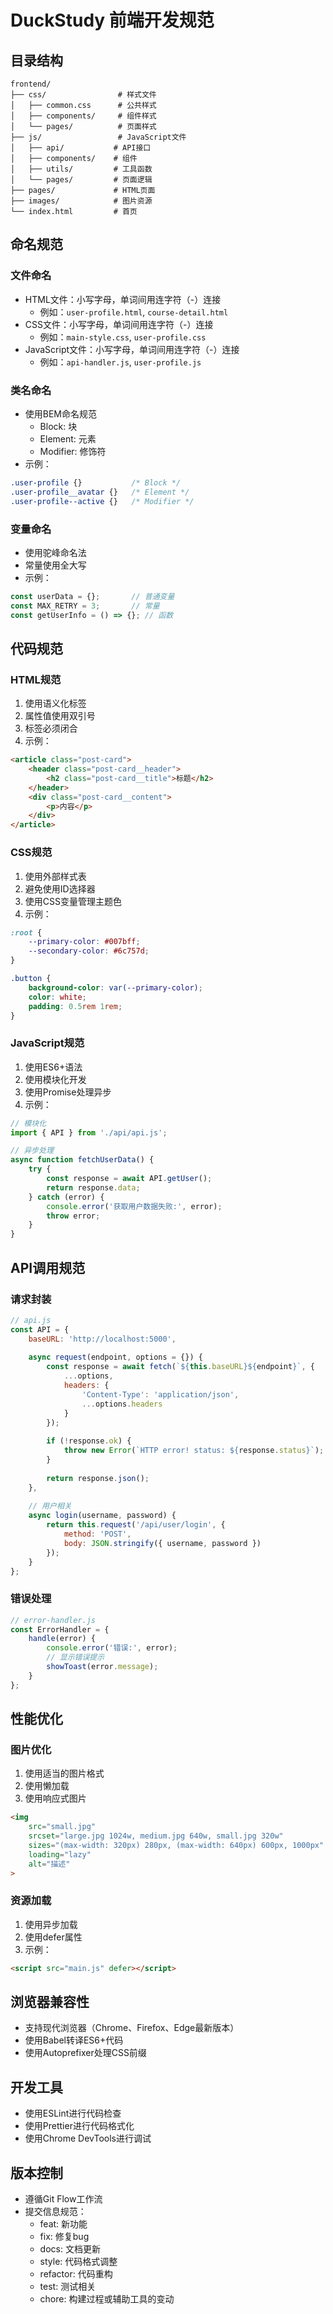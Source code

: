 # DuckStudy 前端开发规范

## 目录结构
```
frontend/
├── css/                # 样式文件
│   ├── common.css      # 公共样式
│   ├── components/     # 组件样式
│   └── pages/          # 页面样式
├── js/                 # JavaScript文件
│   ├── api/           # API接口
│   ├── components/    # 组件
│   ├── utils/         # 工具函数
│   └── pages/         # 页面逻辑
├── pages/             # HTML页面
├── images/            # 图片资源
└── index.html         # 首页
```

## 命名规范

### 文件命名
- HTML文件：小写字母，单词间用连字符（-）连接
  - 例如：`user-profile.html`, `course-detail.html`
- CSS文件：小写字母，单词间用连字符（-）连接
  - 例如：`main-style.css`, `user-profile.css`
- JavaScript文件：小写字母，单词间用连字符（-）连接
  - 例如：`api-handler.js`, `user-profile.js`

### 类名命名
- 使用BEM命名规范
  - Block: 块
  - Element: 元素
  - Modifier: 修饰符
- 示例：
```css
.user-profile {}           /* Block */
.user-profile__avatar {}   /* Element */
.user-profile--active {}   /* Modifier */
```

### 变量命名
- 使用驼峰命名法
- 常量使用全大写
- 示例：
```javascript
const userData = {};       // 普通变量
const MAX_RETRY = 3;       // 常量
const getUserInfo = () => {}; // 函数
```

## 代码规范

### HTML规范
1. 使用语义化标签
2. 属性值使用双引号
3. 标签必须闭合
4. 示例：
```html
<article class="post-card">
    <header class="post-card__header">
        <h2 class="post-card__title">标题</h2>
    </header>
    <div class="post-card__content">
        <p>内容</p>
    </div>
</article>
```

### CSS规范
1. 使用外部样式表
2. 避免使用ID选择器
3. 使用CSS变量管理主题色
4. 示例：
```css
:root {
    --primary-color: #007bff;
    --secondary-color: #6c757d;
}

.button {
    background-color: var(--primary-color);
    color: white;
    padding: 0.5rem 1rem;
}
```

### JavaScript规范
1. 使用ES6+语法
2. 使用模块化开发
3. 使用Promise处理异步
4. 示例：
```javascript
// 模块化
import { API } from './api/api.js';

// 异步处理
async function fetchUserData() {
    try {
        const response = await API.getUser();
        return response.data;
    } catch (error) {
        console.error('获取用户数据失败:', error);
        throw error;
    }
}
```

## API调用规范

### 请求封装
```javascript
// api.js
const API = {
    baseURL: 'http://localhost:5000',
    
    async request(endpoint, options = {}) {
        const response = await fetch(`${this.baseURL}${endpoint}`, {
            ...options,
            headers: {
                'Content-Type': 'application/json',
                ...options.headers
            }
        });
        
        if (!response.ok) {
            throw new Error(`HTTP error! status: ${response.status}`);
        }
        
        return response.json();
    },
    
    // 用户相关
    async login(username, password) {
        return this.request('/api/user/login', {
            method: 'POST',
            body: JSON.stringify({ username, password })
        });
    }
};
```

### 错误处理
```javascript
// error-handler.js
const ErrorHandler = {
    handle(error) {
        console.error('错误:', error);
        // 显示错误提示
        showToast(error.message);
    }
};
```

## 性能优化

### 图片优化
1. 使用适当的图片格式
2. 使用懒加载
3. 使用响应式图片
```html
<img 
    src="small.jpg" 
    srcset="large.jpg 1024w, medium.jpg 640w, small.jpg 320w"
    sizes="(max-width: 320px) 280px, (max-width: 640px) 600px, 1000px"
    loading="lazy"
    alt="描述"
>
```

### 资源加载
1. 使用异步加载
2. 使用defer属性
3. 示例：
```html
<script src="main.js" defer></script>
```

## 浏览器兼容性
- 支持现代浏览器（Chrome、Firefox、Edge最新版本）
- 使用Babel转译ES6+代码
- 使用Autoprefixer处理CSS前缀

## 开发工具
- 使用ESLint进行代码检查
- 使用Prettier进行代码格式化
- 使用Chrome DevTools进行调试

## 版本控制
- 遵循Git Flow工作流
- 提交信息规范：
  - feat: 新功能
  - fix: 修复bug
  - docs: 文档更新
  - style: 代码格式调整
  - refactor: 代码重构
  - test: 测试相关
  - chore: 构建过程或辅助工具的变动 